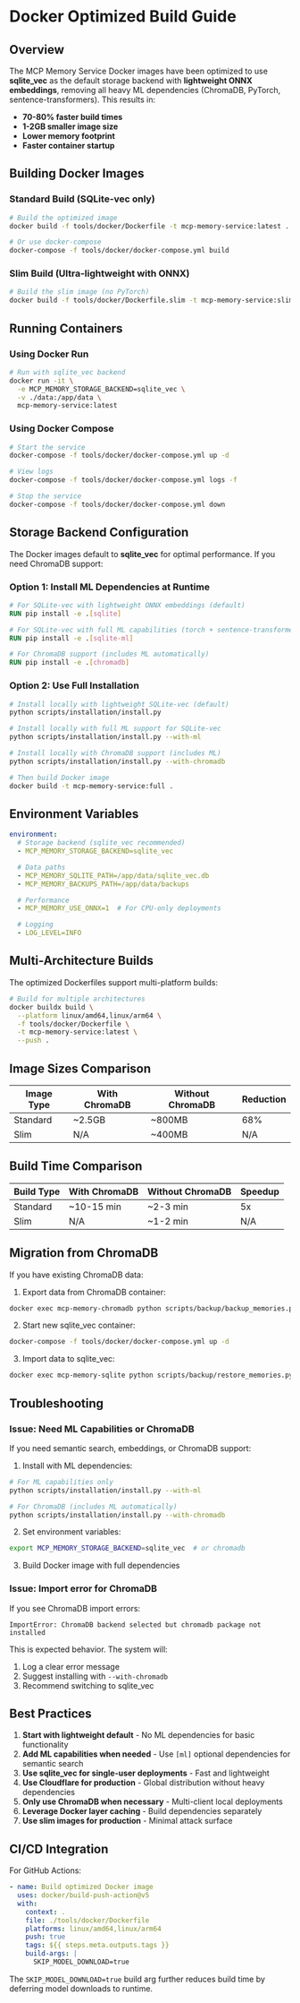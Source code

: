# Docker Optimized Build Guide

## Overview

The MCP Memory Service Docker images have been optimized to use **sqlite_vec** as the default storage backend with **lightweight ONNX embeddings**, removing all heavy ML dependencies (ChromaDB, PyTorch, sentence-transformers). This results in:

- **70-80% faster build times**
- **1-2GB smaller image size**
- **Lower memory footprint**
- **Faster container startup**

## Building Docker Images

### Standard Build (SQLite-vec only)

```bash
# Build the optimized image
docker build -f tools/docker/Dockerfile -t mcp-memory-service:latest .

# Or use docker-compose
docker-compose -f tools/docker/docker-compose.yml build
```

### Slim Build (Ultra-lightweight with ONNX)

```bash
# Build the slim image (no PyTorch)
docker build -f tools/docker/Dockerfile.slim -t mcp-memory-service:slim .
```

## Running Containers

### Using Docker Run

```bash
# Run with sqlite_vec backend
docker run -it \
  -e MCP_MEMORY_STORAGE_BACKEND=sqlite_vec \
  -v ./data:/app/data \
  mcp-memory-service:latest
```

### Using Docker Compose

```bash
# Start the service
docker-compose -f tools/docker/docker-compose.yml up -d

# View logs
docker-compose -f tools/docker/docker-compose.yml logs -f

# Stop the service
docker-compose -f tools/docker/docker-compose.yml down
```

## Storage Backend Configuration

The Docker images default to **sqlite_vec** for optimal performance. If you need ChromaDB support:

### Option 1: Install ML Dependencies at Runtime

```dockerfile
# For SQLite-vec with lightweight ONNX embeddings (default)
RUN pip install -e .[sqlite]

# For SQLite-vec with full ML capabilities (torch + sentence-transformers)
RUN pip install -e .[sqlite-ml]

# For ChromaDB support (includes ML automatically)
RUN pip install -e .[chromadb]
```

### Option 2: Use Full Installation

```bash
# Install locally with lightweight SQLite-vec (default)
python scripts/installation/install.py

# Install locally with full ML support for SQLite-vec
python scripts/installation/install.py --with-ml

# Install locally with ChromaDB support (includes ML)
python scripts/installation/install.py --with-chromadb

# Then build Docker image
docker build -t mcp-memory-service:full .
```

## Environment Variables

```yaml
environment:
  # Storage backend (sqlite_vec recommended)
  - MCP_MEMORY_STORAGE_BACKEND=sqlite_vec

  # Data paths
  - MCP_MEMORY_SQLITE_PATH=/app/data/sqlite_vec.db
  - MCP_MEMORY_BACKUPS_PATH=/app/data/backups

  # Performance
  - MCP_MEMORY_USE_ONNX=1  # For CPU-only deployments

  # Logging
  - LOG_LEVEL=INFO
```

## Multi-Architecture Builds

The optimized Dockerfiles support multi-platform builds:

```bash
# Build for multiple architectures
docker buildx build \
  --platform linux/amd64,linux/arm64 \
  -f tools/docker/Dockerfile \
  -t mcp-memory-service:latest \
  --push .
```

## Image Sizes Comparison

| Image Type | With ChromaDB | Without ChromaDB | Reduction |
|------------|---------------|------------------|-----------|
| Standard   | ~2.5GB        | ~800MB          | 68%       |
| Slim       | N/A           | ~400MB          | N/A       |

## Build Time Comparison

| Build Type | With ChromaDB | Without ChromaDB | Speedup |
|------------|---------------|------------------|---------|
| Standard   | ~10-15 min    | ~2-3 min        | 5x      |
| Slim       | N/A           | ~1-2 min        | N/A     |

## Migration from ChromaDB

If you have existing ChromaDB data:

1. Export data from ChromaDB container:
```bash
docker exec mcp-memory-chromadb python scripts/backup/backup_memories.py
```

2. Start new sqlite_vec container:
```bash
docker-compose -f tools/docker/docker-compose.yml up -d
```

3. Import data to sqlite_vec:
```bash
docker exec mcp-memory-sqlite python scripts/backup/restore_memories.py
```

## Troubleshooting

### Issue: Need ML Capabilities or ChromaDB

If you need semantic search, embeddings, or ChromaDB support:

1. Install with ML dependencies:
```bash
# For ML capabilities only
python scripts/installation/install.py --with-ml

# For ChromaDB (includes ML automatically)
python scripts/installation/install.py --with-chromadb
```

2. Set environment variables:
```bash
export MCP_MEMORY_STORAGE_BACKEND=sqlite_vec  # or chromadb
```

3. Build Docker image with full dependencies

### Issue: Import error for ChromaDB

If you see ChromaDB import errors:

```
ImportError: ChromaDB backend selected but chromadb package not installed
```

This is expected behavior. The system will:
1. Log a clear error message
2. Suggest installing with `--with-chromadb`
3. Recommend switching to sqlite_vec

## Best Practices

1. **Start with lightweight default** - No ML dependencies for basic functionality
2. **Add ML capabilities when needed** - Use `[ml]` optional dependencies for semantic search
3. **Use sqlite_vec for single-user deployments** - Fast and lightweight
4. **Use Cloudflare for production** - Global distribution without heavy dependencies
5. **Only use ChromaDB when necessary** - Multi-client local deployments
6. **Leverage Docker layer caching** - Build dependencies separately
7. **Use slim images for production** - Minimal attack surface

## CI/CD Integration

For GitHub Actions:

```yaml
- name: Build optimized Docker image
  uses: docker/build-push-action@v5
  with:
    context: .
    file: ./tools/docker/Dockerfile
    platforms: linux/amd64,linux/arm64
    push: true
    tags: ${{ steps.meta.outputs.tags }}
    build-args: |
      SKIP_MODEL_DOWNLOAD=true
```

The `SKIP_MODEL_DOWNLOAD=true` build arg further reduces build time by deferring model downloads to runtime.